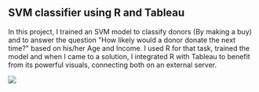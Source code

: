 ## SVM classifier using R and Tableau
In this project, I trained an SVM model to classify donors (By making a buy) and to answer the question "How likely would a donor donate the next time?" based on his/her Age and Income.
I used R for that task, trained the model and when I came to a solution, I integrated R with Tableau to benefit from its powerful visuals, connecting both on an external server.

![](project/SMV.gif)
